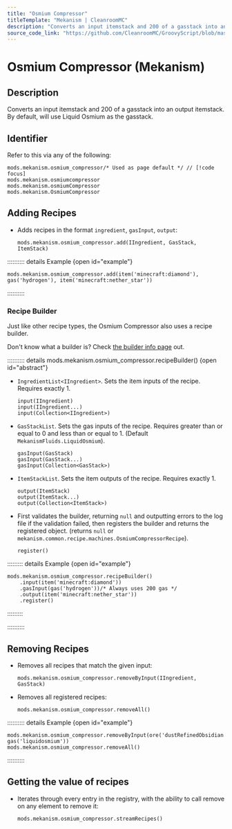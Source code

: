 ```yaml
---
title: "Osmium Compressor"
titleTemplate: "Mekanism | CleanroomMC"
description: "Converts an input itemstack and 200 of a gasstack into an output itemstack. By default, will use Liquid Osmium as the gasstack."
source_code_link: "https://github.com/CleanroomMC/GroovyScript/blob/master/src/main/java/com/cleanroommc/groovyscript/compat/mods/mekanism/OsmiumCompressor.java"
---
```


# Osmium Compressor (Mekanism)

## Description

Converts an input itemstack and 200 of a gasstack into an output itemstack. By default, will use Liquid Osmium as the gasstack.

## Identifier

Refer to this via any of the following:

```groovy:no-line-numbers {1}
mods.mekanism.osmium_compressor/* Used as page default */ // [!code focus]
mods.mekanism.osmiumcompressor
mods.mekanism.osmiumCompressor
mods.mekanism.OsmiumCompressor
```


## Adding Recipes

- Adds recipes in the format `ingredient`, `gasInput`, `output`:

    ```groovy:no-line-numbers
    mods.mekanism.osmium_compressor.add(IIngredient, GasStack, ItemStack)
    ```

:::::::::: details Example {open id="example"}
```groovy:no-line-numbers
mods.mekanism.osmium_compressor.add(item('minecraft:diamond'), gas('hydrogen'), item('minecraft:nether_star'))
```

::::::::::

### Recipe Builder

Just like other recipe types, the Osmium Compressor also uses a recipe builder.

Don't know what a builder is? Check [the builder info page](../../groovy/builder.md) out.

:::::::::: details mods.mekanism.osmium_compressor.recipeBuilder() {open id="abstract"}
- `IngredientList<IIngredient>`. Sets the item inputs of the recipe. Requires exactly 1.

    ```groovy:no-line-numbers
    input(IIngredient)
    input(IIngredient...)
    input(Collection<IIngredient>)
    ```

- `GasStackList`. Sets the gas inputs of the recipe. Requires greater than or equal to 0 and less than or equal to 1. (Default `MekanismFluids.LiquidOsmium`).

    ```groovy:no-line-numbers
    gasInput(GasStack)
    gasInput(GasStack...)
    gasInput(Collection<GasStack>)
    ```

- `ItemStackList`. Sets the item outputs of the recipe. Requires exactly 1.

    ```groovy:no-line-numbers
    output(ItemStack)
    output(ItemStack...)
    output(Collection<ItemStack>)
    ```

- First validates the builder, returning `null` and outputting errors to the log file if the validation failed, then registers the builder and returns the registered object. (returns `null` or `mekanism.common.recipe.machines.OsmiumCompressorRecipe`).

    ```groovy:no-line-numbers
    register()
    ```

::::::::: details Example {open id="example"}
```groovy:no-line-numbers
mods.mekanism.osmium_compressor.recipeBuilder()
    .input(item('minecraft:diamond'))
    .gasInput(gas('hydrogen'))/* Always uses 200 gas */
    .output(item('minecraft:nether_star'))
    .register()
```


:::::::::

::::::::::

## Removing Recipes

- Removes all recipes that match the given input:

    ```groovy:no-line-numbers
    mods.mekanism.osmium_compressor.removeByInput(IIngredient, GasStack)
    ```

- Removes all registered recipes:

    ```groovy:no-line-numbers
    mods.mekanism.osmium_compressor.removeAll()
    ```

:::::::::: details Example {open id="example"}
```groovy:no-line-numbers
mods.mekanism.osmium_compressor.removeByInput(ore('dustRefinedObsidian'), gas('liquidosmium'))
mods.mekanism.osmium_compressor.removeAll()
```

::::::::::

## Getting the value of recipes

- Iterates through every entry in the registry, with the ability to call remove on any element to remove it:

    ```groovy:no-line-numbers
    mods.mekanism.osmium_compressor.streamRecipes()
    ```
